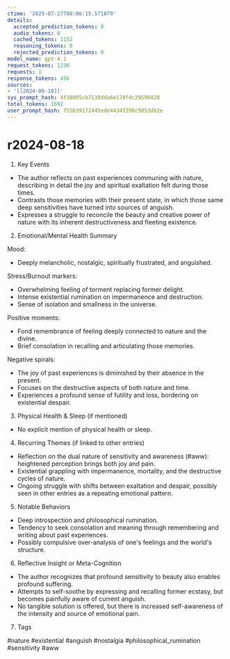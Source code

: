 ```yaml
---
ctime: '2025-07-27T08:06:15.571879'
details:
  accepted_prediction_tokens: 0
  audio_tokens: 0
  cached_tokens: 1152
  reasoning_tokens: 0
  rejected_prediction_tokens: 0
model_name: gpt-4.1
request_tokens: 1236
requests: 1
response_tokens: 456
sources:
- '[[2024-08-18]]'
sys_prompt_hash: 4f38005cb7130dda6e170fdc29590420
total_tokens: 1692
user_prompt_hash: f55b39172445ede44345398c5053d62e
---
```

# r2024-08-18

1. Key Events

- The author reflects on past experiences communing with nature, describing in detail the joy and spiritual exaltation felt during those times.
- Contrasts those memories with their present state, in which those same deep sensitivities have turned into sources of anguish.
- Expresses a struggle to reconcile the beauty and creative power of nature with its inherent destructiveness and fleeting existence.

2. Emotional/Mental Health Summary

Mood:
- Deeply melancholic, nostalgic, spiritually frustrated, and anguished.

Stress/Burnout markers:
- Overwhelming feeling of torment replacing former delight.
- Intense existential rumination on impermanence and destruction.
- Sense of isolation and smallness in the universe.

Positive moments:
- Fond remembrance of feeling deeply connected to nature and the divine.
- Brief consolation in recalling and articulating those memories.

Negative spirals:
- The joy of past experiences is diminished by their absence in the present.
- Focuses on the destructive aspects of both nature and time.
- Experiences a profound sense of futility and loss, bordering on existential despair.

3. Physical Health & Sleep (if mentioned)

- No explicit mention of physical health or sleep.

4. Recurring Themes (if linked to other entries)

- Reflection on the dual nature of sensitivity and awareness (#aww): heightened perception brings both joy and pain.
- Existential grappling with impermanence, mortality, and the destructive cycles of nature.
- Ongoing struggle with shifts between exaltation and despair, possibly seen in other entries as a repeating emotional pattern.

5. Notable Behaviors

- Deep introspection and philosophical rumination.
- Tendency to seek consolation and meaning through remembering and writing about past experiences.
- Possibly compulsive over-analysis of one's feelings and the world's structure.

6. Reflective Insight or Meta-Cognition

- The author recognizes that profound sensitivity to beauty also enables profound suffering.
- Attempts to self-soothe by expressing and recalling former ecstasy, but becomes painfully aware of current anguish.
- No tangible solution is offered, but there is increased self-awareness of the intensity and source of emotional pain.

7. Tags

#nature #existential #anguish #nostalgia #philosophical_rumination #sensitivity #aww